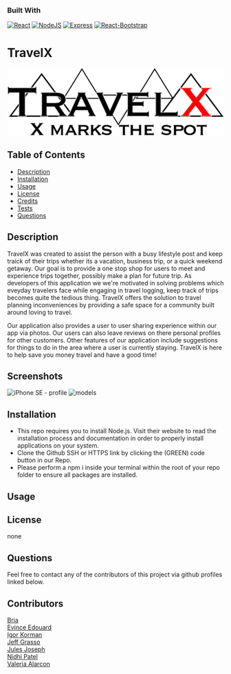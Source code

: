 ### Built With

[![React][reactjs.org]][reactjs-url]
[![NodeJS][node.js]][nodejs-url]
[![Express][expressjs.com]][expressjs-url]
[![React-Bootstrap][getbootstrap.com]][react-bootstrap-url]
<!-- [![Stripe][stripe.com]][stripe-url] -->

# TravelX

![TravelX logo](client/public/img/TravelX.png)
<!-- Add app logo here -->

## Table of Contents

- [Description](#description)
- [Installation](#installation)
- [Usage](#usage)
- [License](#license)
- [Credits](#credits)
- [Tests](#tests)
- [Questions](#questions)

## Description

TravelX was created to assist the person with a busy lifestyle post and keep traick of their trips whether its a vacation, business trip, or a quick weekend getaway. Our goal is to provide a one stop shop for users to meet and experience trips together, possibly make a plan for future trip. As developers of this application we we're motivated in solving problems which eveyday travelers face while engaging in travel logging, keep track of trips becomes quite the tedious thing. TravelX offers the solution to travel planning inconveniences by providing a safe space for a community built around loving to travel.

Our application also provides a user to user sharing experience within our app via photos. Our users can also leave reviews on there personal profiles for other customers. Other features of our application include suggestions for things to do in the area where a user is currently staying. TravelX is here to help save you money travel and have a good time!

## Screenshots

<!-- add wireframing and UI UX designs -->

![iPhone SE - profile](https://user-images.githubusercontent.com/111817163/206824172-e36a0fac-f250-4a77-a4e2-5ca786ea8503.png)
![models](https://user-images.githubusercontent.com/111817163/206824175-7c336e7d-e37b-4e2d-a2cb-a9f6cc885813.png)

## Installation

- This repo requires you to install Node.js. Visit their website to read the installation process and documentation in order to properly install applications on your system.
- Clone the Github SSH or HTTPS link by clicking the (GREEN) code button in our Repo.
- Please perform a npm i inside your terminal within the root of your repo folder to ensure all packages are installed.

## Usage

## License

none

## Questions

Feel free to contact any of the contributors of this project via github profiles linked below.

## Contributors

[Bria](https://github.com/briabr)  
[Evince Edouard](https://github.com/EEdouard28)  
[Igor Korman](https://github.com/ikorman12)  
[Jeff Grasso](https://github.com/jeffgrasso42)  
[Jules Joseph](https://github.com/JulesJ93)  
[Nidhi Patel](https://github.com/inidhi99)  
[Valeria Alarcon](https://github.com/valeriaalarcon1)

[reactjs-url]: https://reactjs.org/
[reactjs.org]: https://img.shields.io/badge/React-20232A?style=for-the-badge&logo=react&logoColor=61DAFB
[nodejs-url]: https://nodejs.org/en/
[node.js]: https://img.shields.io/badge/Node.js-339933?style=for-the-badge&logo=nodedotjs&logoColor=white
[expressjs-url]: https://expressjs.com/
[expressjs.com]: https://img.shields.io/badge/Express.js-000000?style=for-the-badge&logo=express&logoColor=white
[react-bootstrap-url]: https://react-bootstrap.github.io/
[getbootstrap.com]: https://img.shields.io/badge/Bootstrap-563D7C?style=for-the-badge&logo=bootstrap&logoColor=white
[stripe-url]: https://stripe.com/
[stripe.com]: https://img.shields.io/badge/Stripe-626CD9?style=for-the-badge&logo=Stripe&logoColor=white
